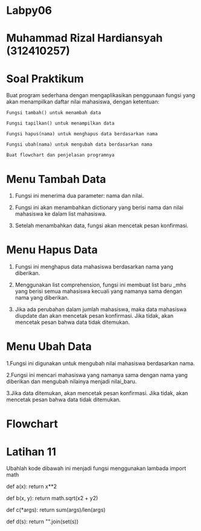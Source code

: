 # Labpy06

# Muhammad Rizal Hardiansyah (312410257)

# Soal Praktikum
Buat program sederhana dengan mengaplikasikan penggunaan fungsi yang akan menampilkan daftar nilai mahasiswa, dengan ketentuan:

    Fungsi tambah() untuk menambah data

    Fungsi tapilkan() untuk menampilkan data

    Fungsi hapus(nama) untuk menghapus data berdasarkan nama

    Fungsi ubah(nama) untuk mengubah data berdasarkan nama

    Buat flowchart dan penjelasan programnya

# Menu Tambah Data
1. Fungsi ini menerima dua parameter: nama dan nilai.

2. Fungsi ini akan menambahkan dictionary yang berisi nama dan nilai mahasiswa ke dalam list mahasiswa.

3. Setelah menambahkan data, fungsi akan mencetak pesan konfirmasi.

# Menu Hapus Data
1. Fungsi ini menghapus data mahasiswa berdasarkan nama yang diberikan.

2. Menggunakan list comprehension, fungsi ini membuat list baru _mhs yang berisi semua mahasiswa kecuali yang namanya sama dengan nama yang diberikan.

3. Jika ada perubahan dalam jumlah mahasiswa, maka data mahasiswa diupdate dan akan mencetak pesan konfirmasi. Jika tidak, akan mencetak pesan bahwa data tidak ditemukan.

# Menu Ubah Data
1.Fungsi ini digunakan untuk mengubah nilai mahasiswa berdasarkan nama.

2.Fungsi ini mencari mahasiswa yang namanya sama dengan nama yang diberikan dan mengubah nilainya menjadi nilai_baru.

3.Jika data ditemukan, akan mencetak pesan konfirmasi. Jika tidak, akan mencetak pesan bahwa data tidak ditemukan.

# Flowchart

# Latihan 11
Ubahlah kode dibawah ini menjadi fungsi menggunakan lambada import math

def a(x): return x**2

def b(x, y): return math.sqrt(x2 + y2)

def c(*args): return sum(args)/len(args)

def d(s): return "".join(set(s))

